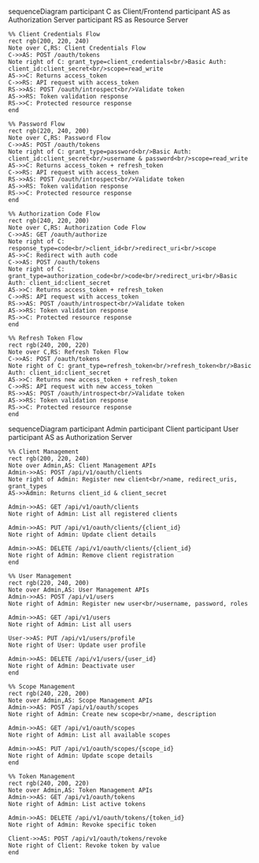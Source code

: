 sequenceDiagram
participant C as Client/Frontend
participant AS as Authorization Server
participant RS as Resource Server

    %% Client Credentials Flow
    rect rgb(200, 220, 240)
    Note over C,RS: Client Credentials Flow
    C->>AS: POST /oauth/tokens
    Note right of C: grant_type=client_credentials<br/>Basic Auth: client_id:client_secret<br/>scope=read_write
    AS->>C: Returns access_token
    C->>RS: API request with access_token
    RS->>AS: POST /oauth/introspect<br/>Validate token
    AS->>RS: Token validation response
    RS->>C: Protected resource response
    end

    %% Password Flow
    rect rgb(220, 240, 200)
    Note over C,RS: Password Flow
    C->>AS: POST /oauth/tokens
    Note right of C: grant_type=password<br/>Basic Auth: client_id:client_secret<br/>username & password<br/>scope=read_write
    AS->>C: Returns access_token + refresh_token
    C->>RS: API request with access_token
    RS->>AS: POST /oauth/introspect<br/>Validate token
    AS->>RS: Token validation response
    RS->>C: Protected resource response
    end

    %% Authorization Code Flow
    rect rgb(240, 220, 200)
    Note over C,RS: Authorization Code Flow
    C->>AS: GET /oauth/authorize
    Note right of C: response_type=code<br/>client_id<br/>redirect_uri<br/>scope
    AS->>C: Redirect with auth code
    C->>AS: POST /oauth/tokens
    Note right of C: grant_type=authorization_code<br/>code<br/>redirect_uri<br/>Basic Auth: client_id:client_secret
    AS->>C: Returns access_token + refresh_token
    C->>RS: API request with access_token
    RS->>AS: POST /oauth/introspect<br/>Validate token
    AS->>RS: Token validation response
    RS->>C: Protected resource response
    end

    %% Refresh Token Flow
    rect rgb(240, 200, 220)
    Note over C,RS: Refresh Token Flow
    C->>AS: POST /oauth/tokens
    Note right of C: grant_type=refresh_token<br/>refresh_token<br/>Basic Auth: client_id:client_secret
    AS->>C: Returns new access_token + refresh_token
    C->>RS: API request with new access_token
    RS->>AS: POST /oauth/introspect<br/>Validate token
    AS->>RS: Token validation response
    RS->>C: Protected resource response
    end

sequenceDiagram
participant Admin
participant Client
participant User
participant AS as Authorization Server

    %% Client Management
    rect rgb(200, 220, 240)
    Note over Admin,AS: Client Management APIs
    Admin->>AS: POST /api/v1/oauth/clients
    Note right of Admin: Register new client<br/>name, redirect_uris, grant_types
    AS->>Admin: Returns client_id & client_secret

    Admin->>AS: GET /api/v1/oauth/clients
    Note right of Admin: List all registered clients

    Admin->>AS: PUT /api/v1/oauth/clients/{client_id}
    Note right of Admin: Update client details

    Admin->>AS: DELETE /api/v1/oauth/clients/{client_id}
    Note right of Admin: Remove client registration
    end

    %% User Management
    rect rgb(220, 240, 200)
    Note over Admin,AS: User Management APIs
    Admin->>AS: POST /api/v1/users
    Note right of Admin: Register new user<br/>username, password, roles

    Admin->>AS: GET /api/v1/users
    Note right of Admin: List all users

    User->>AS: PUT /api/v1/users/profile
    Note right of User: Update user profile

    Admin->>AS: DELETE /api/v1/users/{user_id}
    Note right of Admin: Deactivate user
    end

    %% Scope Management
    rect rgb(240, 220, 200)
    Note over Admin,AS: Scope Management APIs
    Admin->>AS: POST /api/v1/oauth/scopes
    Note right of Admin: Create new scope<br/>name, description

    Admin->>AS: GET /api/v1/oauth/scopes
    Note right of Admin: List all available scopes

    Admin->>AS: PUT /api/v1/oauth/scopes/{scope_id}
    Note right of Admin: Update scope details
    end

    %% Token Management
    rect rgb(240, 200, 220)
    Note over Admin,AS: Token Management APIs
    Admin->>AS: GET /api/v1/oauth/tokens
    Note right of Admin: List active tokens

    Admin->>AS: DELETE /api/v1/oauth/tokens/{token_id}
    Note right of Admin: Revoke specific token

    Client->>AS: POST /api/v1/oauth/tokens/revoke
    Note right of Client: Revoke token by value
    end